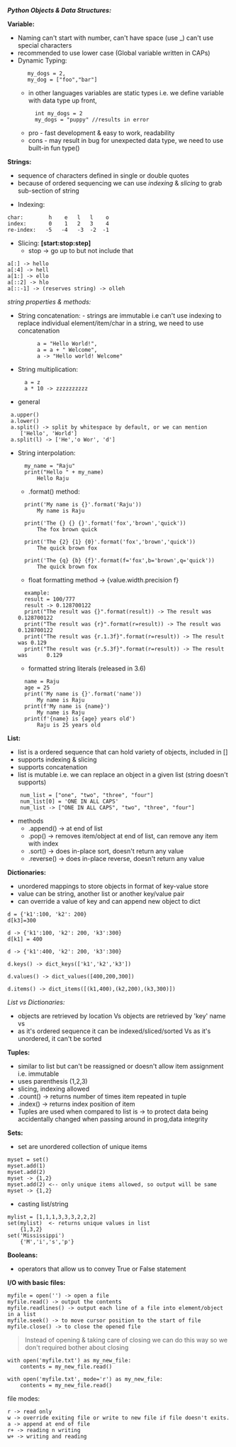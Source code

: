 ***Python Objects & Data Structures:***

**Variable:**
   * Naming 
        can't start with number, 
        can't have space (use _)
        can't use special characters 
   * recommended to use lower case (Global variable written in CAPs)
   * Dynamic Typing:
     >   
            my_dogs = 2,
            my_dog = ["foo","bar"]

        * in other languages variables are static types i.e. we define variable with data type up front,
            >
                int my_dogs = 2
                my_dogs = "puppy" //results in error

        * pro - fast development & easy to work, readability 
        * cons - may result in bug for unexpected data type, we need to use built-in fun type()

**Strings:**

- sequence of characters defined in single or double quotes 
- because of ordered sequencing we can use *indexing* & *slicing* to grab sub-section of string 

* Indexing:
>
    char:        h    e   l   l    o 
    index:       0    1   2   3    4
    re-index:   -5   -4   -3  -2  -1 

* Slicing:  **[start:stop:step]**
    - stop -> go up to but not include that 
> 
    a[:] -> hello
    a[:4] -> hell
    a[1:] -> ello
    a[::2] -> hlo
    a[::-1] -> (reserves string) -> olleh

*string properties & methods:*
 
* String concatenation:
        - strings are immutable i.e can't use indexing to replace individual element/item/char in a string, we need to use concatenation
    >
            a = "Hello World!",
            a = a + " Welcome",
            a -> "Hello world! Welcome"

* String multiplication:
     >
        a = z
        a * 10 -> zzzzzzzzzz

* general 
>
     a.upper() 
     a.lower()
     a.split() -> split by whitespace by default, or we can mention
        ['Hello', 'World']
     a.split(l) -> ['He','o Wor', 'd']
    
* String interpolation:
     >
        my_name = "Raju"
        print("Hello " + my_name)
            Hello Raju

    * .format() method:
    >
        print('My name is {}'.format('Raju'))
            My name is Raju
        
        print('The {} {} {}'.format('fox','brown','quick'))
            The fox brown quick
        
        print('The {2} {1} {0}'.format('fox','brown','quick'))  
            The quick brown fox
        
        print('The {q} {b} {f}'.format(f='fox',b='brown',q='quick'))
            The quick brown fox
    * float formatting method -> {value.width.precision f}
    >
        example:
        result = 100/777
        result -> 0.128700122
        print("The result was {}".format(result)) -> The result was 0.128700122
        print("The result was {r}".format(r=result)) -> The result was 0.128700122
        print("The result was {r.1.3f}".format(r=result)) -> The result was 0.129
        print("The result was {r.5.3f}".format(r=result)) -> The result was      0.129

    * formatted string literals (released in 3.6)
    >
        name = Raju
        age = 25
        print('My name is {}'.format('name'))
            My name is Raju 
        print(f'My name is {name}')
            My name is Raju  
        print(f'{name} is {age} years old')   
            Raju is 25 years old    

**List:**
* list is a ordered sequence that can hold variety of objects, included in []
* supports indexing & slicing
* supports concatenation 
* list is mutable i.e. we can replace an object in a given list (string doesn't supports)
>
        num_list = ["one", "two", "three", "four"]
        num_list[0] = 'ONE IN ALL CAPS'
        num_list -> ["ONE IN ALL CAPS", "two", "three", "four"]
* methods 
    * .append() -> at end of list
    * .pop() -> removes item/object at end of list, can remove any item with index
    * .sort() -> does in-place sort, doesn't return any value
    * .reverse() -> does in-place reverse, doesn't return any value

**Dictionaries:**
* unordered mappings to store objects in format of key-value store
* value can be string, another list or another key/value pair
* can override a value of key and can append new object to dict
>
    d = {'k1':100, 'k2': 200}
    d[k3]=300
    
    d -> {'k1':100, 'k2': 200, 'k3':300}
    d[k1] = 400
    
    d -> {'k1':400, 'k2': 200, 'k3':300}
    
    d.keys() -> dict_keys(['k1','k2','k3'])
    
    d.values() -> dict_values([400,200,300])
    
    d.items() -> dict_items([(k1,400),(k2,200),(k3,300)])

*List vs Dictionaries:*
* objects are retrieved by location Vs objects are retrieved by 'key' name vs 
* as it's ordered sequence it can be indexed/sliced/sorted Vs as it's unordered, it can't be sorted 

**Tuples:**
* similar to list but can't be reassigned or doesn't allow item assignment i.e. immutable 
* uses parenthesis (1,2,3)
* slicing, indexing allowed
* .count() -> returns number of times item repeated in tuple
* .index() -> returns index position of item
* Tuples are used when compared to list is -> to protect data being accidentally changed when passing around in prog,data integrity  

**Sets:**
* set are unordered collection of unique items
>
    myset = set()
    myset.add(1)
    myset.add(2)
    myset -> {1,2}
    myset.add(2) <-- only unique items allowed, so output will be same
    myset -> {1,2}

* casting list/string
> 
    mylist = [1,1,1,3,3,3,2,2,2]
    set(mylist)  <- returns unique values in list
        {1,3,2}
    set('Mississippi')
        {'M','i','s','p'}

**Booleans:**
* operators that allow us to convey True or False statement

**I/O with basic files:**

    myfile = open('') -> open a file
    myfile.read() -> output the contents
    myfile.readlines() -> output each line of a file into element/object in a list
    myfile.seek() -> to move cursor position to the start of file
    myfile.close() -> to close the opened file 

> Instead of opening & taking care of closing we can do this way so we don't required bother about closing
 
    with open('myfile.txt') as my_new_file:
        contents = my_new_file.read()

    with open('myfile.txt', mode='r') as my_new_file:
        contents = my_new_file.read()

file modes:
>
    r -> read only
    w -> override exiting file or write to new file if file doesn't exits.
    a -> append at end of file
    r+ -> reading n writing 
    w+ -> writing and reading





